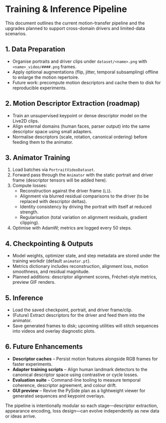 # Training & Inference Pipeline

This document outlines the current motion-transfer pipeline and the upgrades planned to support cross-domain drivers and limited-data scenarios.

## 1. Data Preparation
- Organise portraits and driver clips under `dataset/<name>.png` with `<name>_video/####.png` frames.
- Apply optional augmentations (flip, jitter, temporal subsampling) offline to enlarge the motion repertoire.
- Future work: precompute motion descriptors and cache them to disk for reproducible experiments.

## 2. Motion Descriptor Extraction (roadmap)
- Train an unsupervised keypoint or dense descriptor model on the Live2D clips.
- Align external domains (human faces, parser output) into the same descriptor space using small adapters.
- Normalise descriptors (scale, rotation, canonical ordering) before feeding them to the animator.

## 3. Animator Training
1. Load batches via `PortraitVideoDataset`.
2. Forward pass through the `Animator` with the static portrait and driver frame (descriptor tensors will be added here).
3. Compute losses:
   - Reconstruction against the driver frame (`L1`).
   - Alignment via blurred residual comparisons to the driver (to be replaced with descriptor deltas).
   - Identity consistency by driving the portrait with itself at reduced strength.
   - Regularisation (total variation on alignment residuals, gradient clipping).
4. Optimise with AdamW; metrics are logged every 50 steps.

## 4. Checkpointing & Outputs
- Model weights, optimizer state, and step metadata are stored under the training workdir (default `animator.pt`).
- Metrics dictionary includes reconstruction, alignment loss, motion smoothness, and residual magnitude.
- Planned additions: descriptor alignment scores, Fréchet-style metrics, preview GIF renders.

## 5. Inference
- Load the saved checkpoint, portrait, and driver frame/clip.
- (Future) Extract descriptors for the driver and feed them into the animator.
- Save generated frames to disk; upcoming utilities will stitch sequences into videos and overlay diagnostic plots.

## 6. Future Enhancements
- **Descriptor caches** – Persist motion features alongside RGB frames for faster experiments.
- **Adapter training scripts** – Align human landmark detectors to the canonical descriptor space using contrastive or cycle losses.
- **Evaluation suite** – Command-line tooling to measure temporal coherence, descriptor agreement, and colour drift.
- **GUI preview** – Revive the PySide plan as a lightweight viewer for generated sequences and keypoint overlays.

The pipeline is intentionally modular so each stage—descriptor extraction, appearance encoding, loss design—can evolve independently as new data or ideas arrive.
